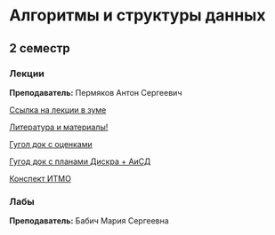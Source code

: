 # Алгоритмы и структуры данных

## 2 семестр
### Лекции

**Преподаватель:** Пермяков Антон Сергеевич 

[Ссылка на лекции в зуме](https://us02web.zoom.us/j/5373576323?pwd=eVh0cCsrZ00rR0kranNEUlJFNHpTdz09)

[Литература и материалы!](https://drive.google.com/drive/u/0/folders/19WCKf3qU5VC0JrMJ-EqwvDkFLOi1lOQb)

[Гугол док с оценками](https://docs.google.com/spreadsheets/d/1pebK1mKc5BNyNZmPyqqMYgQ5gn6ptTENzsajICKwSIo/edit#gid=0)

[Гугод док с планами Дискра + АиСД](https://docs.google.com/spreadsheets/d/1L2ja62S3xaAG9tGxOjSkV_20swbb0-o051aTwjcLyiA/edit#gid=1919232126)


[Конспект ИТМО](https://neerc.ifmo.ru/wiki/index.php?title=%D0%90%D0%BB%D0%B3%D0%BE%D1%80%D0%B8%D1%82%D0%BC%D1%8B_%D0%B8_%D1%81%D1%82%D1%80%D1%83%D0%BA%D1%82%D1%83%D1%80%D1%8B_%D0%B4%D0%B0%D0%BD%D0%BD%D1%8B%D1%85)

### Лабы

**Преподаватель:** Бабич Мария Сергеевна	 
